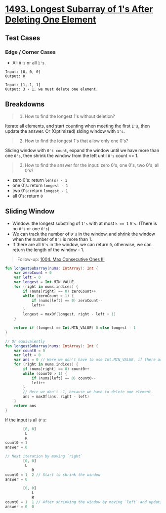 # [1493. Longest Subarray of 1's After Deleting One Element](https://leetcode.com/problems/longest-subarray-of-1s-after-deleting-one-element/description/)

## Test Cases
### Edge / Corner Cases
* All `0's` or all `1's`.
```
Input: [0, 0, 0]
Output: 0

Input: [1, 1, 1]
Output: 3 - 1, we must delete one element.
```


## Breakdowns
> 1. How to find the longest 1's without deletion?

Iterate all elements, and start counting when meeting the first `1's`, then update the answer. Or (Optimized) slding window with `1's`.

> 2. How to find the longest 1's that allow only one 0's?

Sliding window with `0's count`, expand the window until we have more than one `0's`, then shrink the window from the left until `0's` count <= 1.

> 3. How to find the answer for the input: zero 0's, one 0's, two 0's, all 0's?

* zero 0's: return `len(s) - 1`
* one 0's: return `longest - 1`
* two 0's: return `longest - 1`
* all 0's: return `0`

## Sliding Window   
* Window: the longest substring of `1's` with at most `k == 1` `0's`. (There is no `0's` or one `0's`) 
* We can track the number of `0's` in the window, and shrink the window when the number of `0's` is more than 1.
* If there are all `0's` in the window, we can return `0`, otherwise, we can return the length of the window - 1.

> Follow-up: [1004. Max Consecutive Ones III](../leetcode/1004.max-consecutive-ones-iii.md)

```kotlin
fun longestSubarray(nums: IntArray): Int {
    var zeroCount = 0
    var left = 0
    var longest = Int.MIN_VALUE
    for (right in nums.indices) {
        if (nums[right] == 0) zeroCount++
        while (zeroCount > 1) {
            if (nums[left] == 0) zeroCount--
            left++
        }
        longest = maxOf(longest, right - left + 1)
    }

    return if (longest == Int.MIN_VALUE) 0 else longest - 1
}

// Or equivalently
fun longestSubarray(nums: IntArray): Int {
    var count0 = 0
    var left = 0
    var ans = 0 // Here we don't have to use Int.MIN_VALUE, if there are all 0's, the answer is always 0.
    for (right in nums.indices) {
        if (nums[right] == 0) count0++
        while (count0 > 1) {
            if (nums[left] == 0) count0--
            left++
        }
        // Here we don't -1, because we have to delete one element.
        ans = maxOf(ans, right - left)
    }
    return ans
}
```

If the input is all `0's`:
```js
        [0, 0]
         L
         R
count0 = 1
answer = 0

// Next iteration by moving `right`
        [0, 0]
         L
            R
count0 = 1  2 // Start to shrink the window
answer = 0

        [0, 0]
            L
            R
count0 = 1  1 // After shrinking the window by moving `left` and updating `count0`
answer = 0  0
```
